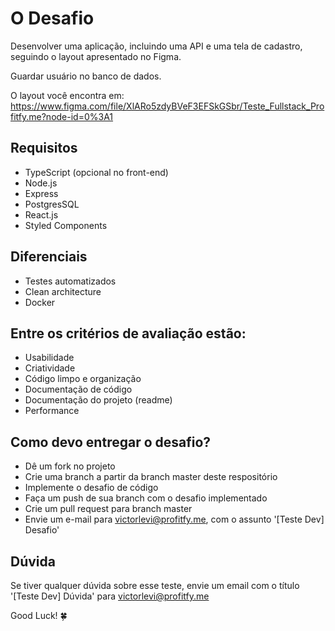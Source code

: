 # **O Desafio**

Desenvolver uma aplicação, incluindo uma API e uma tela de cadastro, seguindo o layout apresentado no Figma.

Guardar usuário no banco de dados.

O layout você encontra em: https://www.figma.com/file/XlARo5zdyBVeF3EFSkGSbr/Teste_Fullstack_Profitfy.me?node-id=0%3A1


## Requisitos

- TypeScript (opcional no front-end)
- Node.js
- Express
- PostgresSQL
- React.js
- Styled Components

## Diferenciais

- Testes automatizados
- Clean architecture
- Docker

## Entre os critérios de avaliação estão:

- Usabilidade
- Criatividade
- Código limpo e organização
- Documentação de código
- Documentação do projeto (readme)
- Performance

## Como devo entregar o desafio?

- Dê um fork no projeto
- Crie uma branch a partir da branch master deste respositório
- Implemente o desafio de código
- Faça um push de sua branch com o desafio implementado
- Crie um pull request para branch master
- Envie um e-mail para victorlevi@profitfy.me, com o assunto '[Teste Dev] Desafio'

## Dúvida

Se tiver qualquer dúvida sobre esse teste, envie um email com o título '[Teste Dev] Dúvida' para victorlevi@profitfy.me

Good Luck! 🍀
